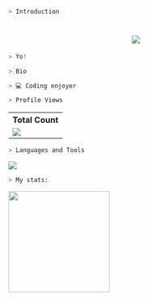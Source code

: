 ```zsh
> Introduction
```

<h1 align="center">
    <img src="https://readme-typing-svg.herokuapp.com/?font=Righteous&size=35&center=true&vCenter=true&&color=918CF0&width=500&height=70&duration=4000&lines=Yo!+✌️;+I'm+Uzuhiko!;" />
</h1>

```csharp
> Yo!
```

```zsh
> Bio
```

```csharp
> 💻 Coding enjoyer
```

```zsh
> Profile Views
```

  <table>
    <tr>
      <th>Total Count</th>
    </tr>
    <tr>
      <td>
         <a href="https://github.com/uzuhiko"> <img src="https://komarev.com/ghpvc/?username=uzuhiko&style=for-the-badge&color=brightgreen"> </a>
      </td>
    </tr>
  </table>

```zsh
> Languages and Tools
```

<p align="left"> <a href="https://github.com/uzuhiko"><img src="https://skillicons.dev/icons?i=vscode,visualstudio,github,aftereffects,photoshop,css,html,js,cpp,java,ubuntu,windows"> </a> </p>

```zsh
> My stats:
```

<img height="200px" src="https://github-readme-stats.vercel.app/api?username=uzuhiko&hide_border=true&show_icons=true&count_private=true&theme=gruvbox&title_color=FFFFFF&text_color=918cf2&bg_color=000000">
